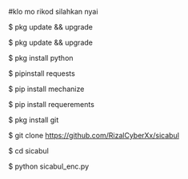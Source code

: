 #klo mo rikod silahkan nyai

$ pkg update && upgrade

$ pkg update && upgrade

$ pkg install python

$ pipinstall requests

$ pip install mechanize

$ pip install requerements

$ pkg install git

$ git clone https://github.com/RizalCyberXx/sicabul

$ cd sicabul

$ python sicabul_enc.py

